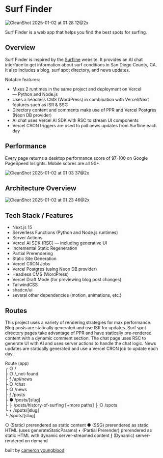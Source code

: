# Surf Finder

![CleanShot 2025-01-02 at 01 28 12@2x](https://github.com/user-attachments/assets/1f9409ff-d970-4087-8e37-c3b24ba21608)

Surf Finder is a web app that helps you find the best spots for surfing.

## Overview

Surf Finder is inspired by the [Surfline](https://surfline.com) website. It provides an AI chat interface to get information about surf conditions in San Diego County, CA. It also includes a blog, surf spot directory, and news updates.

Notable features:

- Mixes 2 runtimes in the same project and deployment on Vercel — Python and Node.js
- Uses a headless CMS (WordPress) in combination with Vercel/Next features such as ISR & SSG
- Directory content and comments make use of PPR and Vercel Postgres (Neon DB provider)
- AI chat uses Vercel AI SDK with RSC to stream UI components
- Vercel CRON triggers are used to pull news updates from Surfline each day

## Performance

Every page returns a desktop performance score of 97-100 on Google PageSpeed Insights. Mobile scores are all 90+.

![CleanShot 2025-01-02 at 01 03 37@2x](https://github.com/user-attachments/assets/c37fa0e3-41d2-488f-8853-ea401fdd6157)

## Architecture Overview

![CleanShot 2025-01-02 at 01 23 46@2x](https://github.com/user-attachments/assets/55fd4d24-7178-4249-87c9-0b172c8e5de0)

## Tech Stack / Features

- Next.js 15
- Serverless Functions (Python and Node.js runtimes)
- Server Actions
- Vercel AI SDK (RSC) — including generative UI
- Incremental Static Regeneration
- Partial Prerendering
- Static Site Generation
- Vercel CRON Jobs
- Vercel Postgres (using Neon DB provider)
- Headless CMS (WordPress)
- Vercel Draft Mode (for previewing blog post changes)
- TailwindCSS
- shadcn/ui
- several other dependencies (motion, animations, etc.)

## Routes

This project uses a variety of rendering strategies for max performance. Blog posts are statically generated and use ISR for updates. Surf spot directory pages take advantage of PPR and have statically pre-rendered content with a dynamic comment section. The chat page uses RSC to generate UI with AI and uses server actions to handle the chat logic. News updates are statically generated and use a Vercel CRON job to update each day.

Route (app)  
┌ ○ /  
├ ○ /\_not-found  
├ ƒ /api/news  
├ ○ /chat  
├ ○ /news  
├ ƒ /posts  
├ ● /posts/[slug]  
├ ├ /posts/history-of-surfing [+more paths]
├ ○ /spots  
└ ◐ /spots/[slug]  
 └ /spots/[slug]

○ (Static) prerendered as static content
● (SSG) prerendered as static HTML (uses generateStaticParams)
◐ (Partial Prerender) prerendered as static HTML with dynamic server-streamed content
ƒ (Dynamic) server-rendered on demand

built by [cameron youngblood](https://cameron.so)
